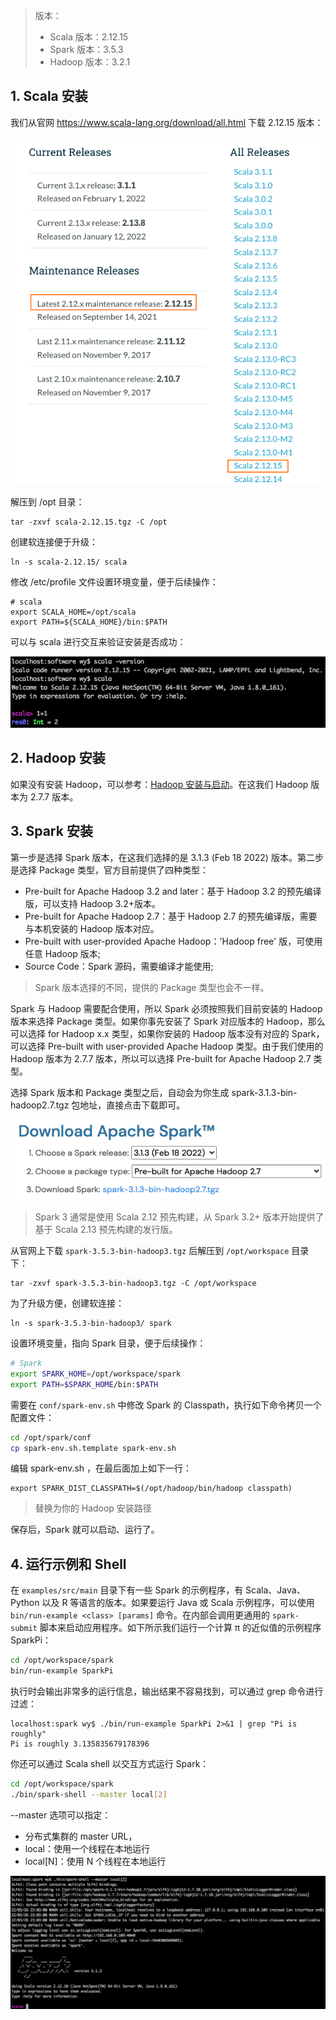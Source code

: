 
> 版本：
> - Scala 版本：2.12.15
> - Spark 版本：3.5.3
> - Hadoop 版本：3.2.1

## 1. Scala 安装

我们从官网 https://www.scala-lang.org/download/all.html 下载 2.12.15 版本：

![](img-spark-how-to-install-and-run-1.png)

解压到 /opt 目录：
```
tar -zxvf scala-2.12.15.tgz -C /opt
```
创建软连接便于升级：
```
ln -s scala-2.12.15/ scala
```
修改 /etc/profile 文件设置环境变量，便于后续操作：
```
# scala
export SCALA_HOME=/opt/scala
export PATH=${SCALA_HOME}/bin:$PATH
```
可以与 scala 进行交互来验证安装是否成功：

![](img-spark-how-to-install-and-run-2.png)

## 2. Hadoop 安装

如果没有安装 Hadoop，可以参考：[Hadoop 安装与启动]()。在这我们 Hadoop 版本为 2.7.7 版本。

## 3. Spark 安装

第一步是选择 Spark 版本，在这我们选择的是 3.1.3 (Feb 18 2022) 版本。第二步是选择 Package 类型，官方目前提供了四种类型：
- Pre-built for Apache Hadoop 3.2 and later：基于 Hadoop 3.2 的预先编译版，可以支持 Hadoop 3.2+版本。
- Pre-built for Apache Hadoop 2.7：基于 Hadoop 2.7 的预先编译版，需要与本机安装的 Hadoop 版本对应。
- Pre-built with user-provided Apache Hadoop：'Hadoop free' 版，可使用任意 Hadoop 版本;
- Source Code：Spark 源码，需要编译才能使用;

> Spark 版本选择的不同，提供的 Package 类型也会不一样。

Spark 与 Hadoop 需要配合使用，所以 Spark 必须按照我们目前安装的 Hadoop 版本来选择 Package 类型。如果你事先安装了 Spark 对应版本的 Hadoop，那么可以选择 for Hadoop x.x 类型，如果你安装的 Hadoop 版本没有对应的 Spark，可以选择 Pre-built with user-provided Apache Hadoop 类型。由于我们使用的 Hadoop 版本为 2.7.7 版本，所以可以选择 Pre-built for Apache Hadoop 2.7 类型。

选择 Spark 版本和 Package 类型之后，自动会为你生成 spark-3.1.3-bin-hadoop2.7.tgz 包地址，直接点击下载即可。

![](img-spark-how-to-install-and-run-3.png)

> Spark 3 通常是使用 Scala 2.12 预先构建，从 Spark 3.2+ 版本开始提供了基于 Scala 2.13 预先构建的发行版。

从官网上下载 `spark-3.5.3-bin-hadoop3.tgz` 后解压到 `/opt/workspace` 目录下：
```
tar -zxvf spark-3.5.3-bin-hadoop3.tgz -C /opt/workspace
```
为了升级方便，创建软连接：
```
ln -s spark-3.5.3-bin-hadoop3/ spark
```
设置环境变量，指向 Spark 目录，便于后续操作：
```bash
# Spark
export SPARK_HOME=/opt/workspace/spark
export PATH=$SPARK_HOME/bin:$PATH
```

需要在 `conf/spark-env.sh` 中修改 Spark 的 Classpath，执行如下命令拷贝一个配置文件：
```bash
cd /opt/spark/conf
cp spark-env.sh.template spark-env.sh
```
编辑 spark-env.sh ，在最后面加上如下一行：
```
export SPARK_DIST_CLASSPATH=$(/opt/hadoop/bin/hadoop classpath)
```
> 替换为你的 Hadoop 安装路径

保存后，Spark 就可以启动、运行了。

## 4. 运行示例和 Shell

在 `examples/src/main` 目录下有一些 Spark 的示例程序，有 Scala、Java、Python 以及 R 等语言的版本。如果要运行 Java 或 Scala 示例程序，可以使用 `bin/run-example <class> [params]` 命令。在内部会调用更通用的 `spark-submit` 脚本来启动应用程序。如下所示我们运行一个计算 π 的近似值的示例程序 SparkPi：
```bash
cd /opt/workspace/spark
bin/run-example SparkPi
```
执行时会输出非常多的运行信息，输出结果不容易找到，可以通过 grep 命令进行过滤：
```
localhost:spark wy$ ./bin/run-example SparkPi 2>&1 | grep "Pi is roughly"
Pi is roughly 3.135835679178396
```
你还可以通过 Scala shell 以交互方式运行 Spark：
```bash
cd /opt/workspace/spark
./bin/spark-shell --master local[2]
```
--master 选项可以指定：
- 分布式集群的 master URL，
- local：使用一个线程在本地运行
- local[N]：使用 N 个线程在本地运行

![](img-spark-how-to-install-and-run-4.png)
